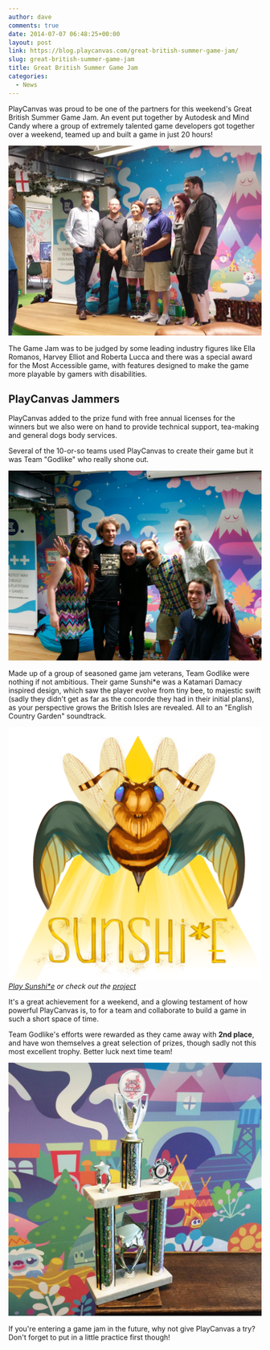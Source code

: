 ```yaml
---
author: dave
comments: true
date: 2014-07-07 06:48:25+00:00
layout: post
link: https://blog.playcanvas.com/great-british-summer-game-jam/
slug: great-british-summer-game-jam
title: Great British Summer Game Jam
categories:
  - News
---
```


PlayCanvas was proud to be one of the partners for this weekend's Great British Summer Game Jam. An event put together by Autodesk and Mind Candy where a group of extremely talented game developers got together over a weekend, teamed up and built a game in just 20 hours!

[![Judges](/assets/media/gb-summer-jam-judges.jpg)](/assets/media/gb-summer-jam-judges.jpg)

The Game Jam was to be judged by some leading industry figures like Ella Romanos, Harvey Elliot and Roberta Lucca and there was a special award for the Most Accessible game, with features designed to make the game more playable by gamers with disabilities.

## PlayCanvas Jammers

PlayCanvas added to the prize fund with free annual licenses for the winners but we also were on hand to provide technical support, tea-making and general dogs body services.

Several of the 10-or-so teams used PlayCanvas to create their game but it was Team "Godlike" who really shone out.

[![Team Godlike](/assets/media/gb-summer-jam-godlike.jpg)](/assets/media/gb-summer-jam-godlike.jpg)

Made up of a group of seasoned game jam veterans, Team Godlike were nothing if not ambitious. Their game Sunshi\*e was a Katamari Damacy inspired design, which saw the player evolve from tiny bee, to majestic swift (sadly they didn't get as far as the concorde they had in their initial plans), as your perspective grows the British Isles are revealed. All to an "English Country Garden" soundtrack.

[![Sunshine](/assets/media/gb-summer-jam-sunshine.png)](https://playcanv.as/p/cyVYGUjA/)
<br>_[Play Sunshi\*e](https://playcanv.as/p/cyVYGUjA/) or check out the [project](https://playcanvas.com/project/178037/overview/gbsummerjam)_

It's a great achievement for a weekend, and a glowing testament of how powerful PlayCanvas is, to for a team and collaborate to build a game in such a short space of time.

Team Godlike's efforts were rewarded as they came away with **2nd place**, and have won themselves a great selection of prizes, though sadly not this most excellent trophy. Better luck next time team!

[![Trophy](/assets/media/gb-summer-jam-trophy.jpg)](/assets/media/gb-summer-jam-trophy.jpg)

If you're entering a game jam in the future, why not give PlayCanvas a try? Don't forget to put in a little practice first though!
